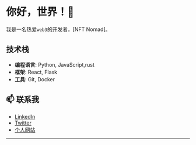 # 你好，世界！👋

我是一名热爱``web3``的开发者，[NFT Nomad]。

## 技术栈
- **编程语言**: Python, JavaScript,rust
- **框架**: React, Flask
- **工具**: Git, Docker


## 📫 联系我
- [LinkedIn](你的链接)
- [Twitter](你的链接)
- [个人网站](你的链接)


---


